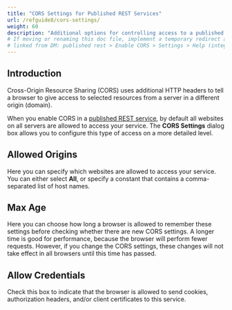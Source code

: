 ```yaml
---
title: "CORS Settings for Published REST Services"
url: /refguide8/cors-settings/
weight: 60
description: "Additional options for controlling access to a published REST service"
# If moving or renaming this doc file, implement a temporary redirect and let the respective team know they should update the URL in the product. See Mapping to Products for more details.
# linked from DM: published rest > Enable CORS > Settings > Help (integration)
---
```


## Introduction

Cross-Origin Resource Sharing (CORS) uses additional HTTP headers to tell a browser to give access to selected resources from a server in a different origin (domain).

When you enable CORS in a [published REST service](/refguide8/published-rest-service/), by default all websites on all servers are allowed to access your service. The **CORS Settings** dialog box allows you to configure this type of access on a more detailed level.

## Allowed Origins

Here you can specify which websites are allowed to access your service. You can either select **All**, or specify a constant that contains a comma-separated list of host names.

## Max Age

Here you can choose how long a browser is allowed to remember these settings before checking whether there are new CORS settings. A longer time is good for performance, because the browser will perform fewer requests. However, if you change the CORS settings, these changes will not take effect in all browsers until this time has passed.

## Allow Credentials

Check this box to indicate that the browser is allowed to send cookies, authorization headers, and/or client certificates to this service.
